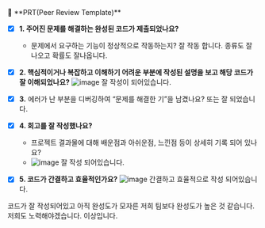 <aside>
🔑 **PRT(Peer Review Template)**

- [x]  **1. 주어진 문제를 해결하는 완성된 코드가 제출되었나요?**
    - 문제에서 요구하는 기능이 정상적으로 작동하는지?
        잘 작동 합니다. 종류도 잘나오고 확률도 잘나옵니다.
    
- [x]  **2. 핵심적이거나 복잡하고 이해하기 어려운 부분에 작성된 설명을 보고 해당 코드가 잘 이해되었나요?**
    ![image](https://github.com/user-attachments/assets/52ccb57f-7427-4600-b01c-3698c3d20ec5)
    잘 작성이 되어있습니다.
        
- [x]  **3.** 에러가 난 부분을 디버깅하여 “문제를 해결한 기”을 남겼나요? 또는
   잘 되었습니다.
        
- [x]  **4. 회고를 잘 작성했나요?**
    - 프로젝트 결과물에 대해 배운점과 아쉬운점, 느낀점 등이 상세히 기록 되어 있나요?
    - ![image](https://github.com/user-attachments/assets/3535a0ad-3af2-4b78-ab77-21236ffd972e)
    잘 작성 되어있습니다.

- [x]  **5. 코드가 간결하고 효율적인가요?**
   ![image](https://github.com/user-attachments/assets/0a4c55b3-4744-43e7-be8d-d46808bdf435)
  간결하고 효율적으로 작성 되어있습니다.

</aside>

코드가 잘 작성되어있고 아직 완성도가 모자른 저희 팀보다 완성도가 높은 것 같습니다. 저희도 노력해야겠습니다.
이상입니다.
